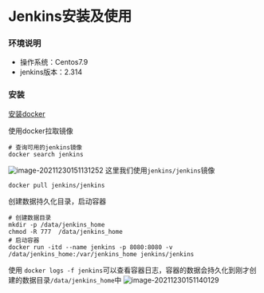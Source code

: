 # **Jenkins安装及使用**

### **环境说明**
- 操作系统：Centos7.9
- jenkins版本：2.314



### **安装**

[安装docker](docker/docker安装)

使用docker拉取镜像

```shell
# 查询可用的jenkins镜像
docker search jenkins
```
![image-20211230151131252](https://gitee.com/animezjy/PicGo_img/raw/master/images/202112301511333.png)
这里我们使用`jenkins/jenkins`镜像

```shell
docker pull jenkins/jenkins
```


创建数据持久化目录，启动容器

```shell
# 创建数据目录
mkdir -p /data/jenkins_home
chmod -R 777  /data/jenkins_home
# 启动容器
docker run -itd --name jenkins -p 8080:8080 -v /data/jenkins_home:/var/jenkins_home jenkins/jenkins
```
使用 `docker logs -f jenkins`可以查看容器日志，容器的数据会持久化到刚才创建的数据目录`/data/jenkins_home`中
![image-20211230151140129](https://gitee.com/animezjy/PicGo_img/raw/master/images/202112301511255.png)

